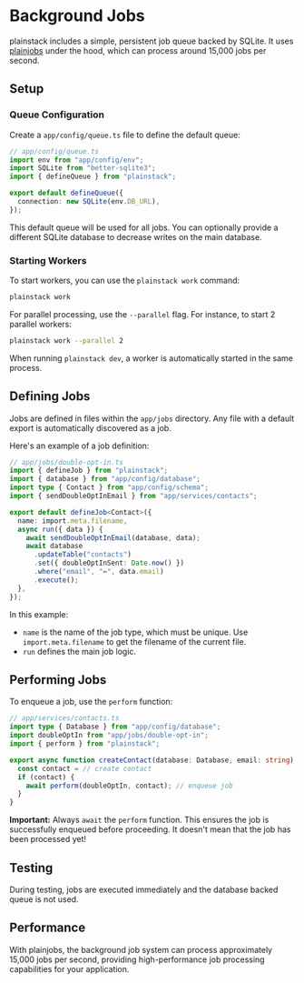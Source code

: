 # Background Jobs

plainstack includes a simple, persistent job queue backed by SQLite. It uses [plainjobs](https://github.com/justplainstuff/plainjobs) under the hood, which can process around 15,000 jobs per second.

## Setup

### Queue Configuration

Create a `app/config/queue.ts` file to define the default queue:

```typescript
// app/config/queue.ts
import env from "app/config/env";
import SQLite from "better-sqlite3";
import { defineQueue } from "plainstack";

export default defineQueue({
  connection: new SQLite(env.DB_URL),
});
```

This default queue will be used for all jobs. You can optionally provide a different SQLite database to decrease writes on the main database.

### Starting Workers

To start workers, you can use the `plainstack work` command:

```bash
plainstack work
```

For parallel processing, use the `--parallel` flag. For instance, to start 2 parallel workers:

```bash
plainstack work --parallel 2
```

When running `plainstack dev`, a worker is automatically started in the same process.

## Defining Jobs

Jobs are defined in files within the `app/jobs` directory. Any file with a default export is automatically discovered as a job.

Here's an example of a job definition:

```typescript
// app/jobs/double-opt-in.ts
import { defineJob } from "plainstack";
import { database } from "app/config/database";
import type { Contact } from "app/config/schema";
import { sendDoubleOptInEmail } from "app/services/contacts";

export default defineJob<Contact>({
  name: import.meta.filename,
  async run({ data }) {
    await sendDoubleOptInEmail(database, data);
    await database
      .updateTable("contacts")
      .set({ doubleOptInSent: Date.now() })
      .where("email", "=", data.email)
      .execute();
  },
});
```

In this example:

- `name` is the name of the job type, which must be unique. Use `import.meta.filename` to get the filename of the current file.
- `run` defines the main job logic.

## Performing Jobs

To enqueue a job, use the `perform` function:

```typescript
// app/services/contacts.ts
import type { Database } from "app/config/database";
import doubleOptIn from "app/jobs/double-opt-in";
import { perform } from "plainstack";

export async function createContact(database: Database, email: string) {
  const contact = // create contact
  if (contact) {
    await perform(doubleOptIn, contact); // enqueue job
  }
}
```

**Important:** Always `await` the `perform` function. This ensures the job is successfully enqueued before proceeding. It doesn't mean that the job has been processed yet!

## Testing

During testing, jobs are executed immediately and the database backed queue is not used.

## Performance

With plainjobs, the background job system can process approximately 15,000 jobs per second, providing high-performance job processing capabilities for your application.
